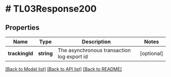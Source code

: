 # # TL03Response200

## Properties

Name | Type | Description | Notes
------------ | ------------- | ------------- | -------------
**trackingId** | **string** | The asynchronous transaction log export id | [optional]

[[Back to Model list]](../../README.md#models) [[Back to API list]](../../README.md#endpoints) [[Back to README]](../../README.md)
